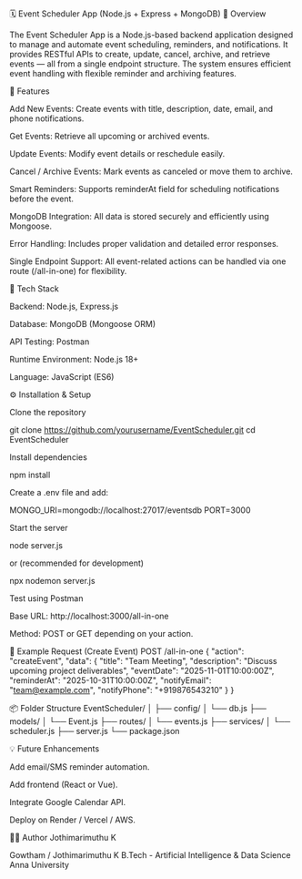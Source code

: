 🗓 Event Scheduler App (Node.js + Express + MongoDB)
📘 Overview

The Event Scheduler App is a Node.js-based backend application designed to manage and automate event scheduling, reminders, and notifications. It provides RESTful APIs to create, update, cancel, archive, and retrieve events — all from a single endpoint structure. The system ensures efficient event handling with flexible reminder and archiving features.

🚀 Features

Add New Events: Create events with title, description, date, email, and phone notifications.

Get Events: Retrieve all upcoming or archived events.

Update Events: Modify event details or reschedule easily.

Cancel / Archive Events: Mark events as canceled or move them to archive.

Smart Reminders: Supports reminderAt field for scheduling notifications before the event.

MongoDB Integration: All data is stored securely and efficiently using Mongoose.

Error Handling: Includes proper validation and detailed error responses.

Single Endpoint Support: All event-related actions can be handled via one route (/all-in-one) for flexibility.

🧰 Tech Stack

Backend: Node.js, Express.js

Database: MongoDB (Mongoose ORM)

API Testing: Postman

Runtime Environment: Node.js 18+

Language: JavaScript (ES6)

⚙ Installation & Setup

Clone the repository

git clone https://github.com/yourusername/EventScheduler.git
cd EventScheduler


Install dependencies

npm install


Create a .env file and add:

MONGO_URI=mongodb://localhost:27017/eventsdb
PORT=3000


Start the server

node server.js


or (recommended for development)

npx nodemon server.js


Test using Postman

Base URL: http://localhost:3000/all-in-one

Method: POST or GET depending on your action.

🧪 Example Request (Create Event)
POST /all-in-one
{
  "action": "createEvent",
  "data": {
    "title": "Team Meeting",
    "description": "Discuss upcoming project deliverables",
    "eventDate": "2025-11-01T10:00:00Z",
    "reminderAt": "2025-10-31T10:00:00Z",
    "notifyEmail": "team@example.com",
    "notifyPhone": "+919876543210"
  }
}

📦 Folder Structure
EventScheduler/
│
├── config/
│   └── db.js
├── models/
│   └── Event.js
├── routes/
│   └── events.js
├── services/
│   └── scheduler.js
├── server.js
└── package.json

💡 Future Enhancements

Add email/SMS reminder automation.

Add frontend (React or Vue).

Integrate Google Calendar API.

Deploy on Render / Vercel / AWS.

👨‍💻 Author
Jothimarimuthu K

Gowtham / Jothimarimuthu K
B.Tech - Artificial Intelligence & Data Science
Anna University
